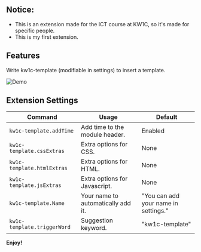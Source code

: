 
## Notice:
* This is an extension made for the ICT course at KW1C, so it's made for specific people.
* This is my first extension.

## Features

Write kw1c-template (modifiable in settings) to insert a template.

![Demo](./images/KW1C_Template_demo.gif)

## Extension Settings
|Command                    |Usage                              |Default
|---------------------------|-----------------------------------|---------
|`kw1c-template.addTime`    |Add time to the module header.     |   Enabled
|`kw1c-template.cssExtras`  |Extra options for CSS.             |   None
|`kw1c-template.htmlExtras` |Extra options for HTML.            |   None
|`kw1c-template.jsExtras`   |Extra options for Javascript.      |   None
|`kw1c-template.Name`       |Your name to automatically add it. |   "You can add your name in settings."
|`kw1c-template.triggerWord`|Suggestion keyword.                |   "kw1c-template"

**Enjoy!**
